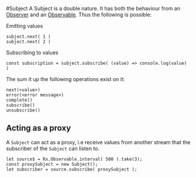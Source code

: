 #Subject 
A Subject is a double nature. It has both the behaviour from an [Observer](/observer.md) and an [Observable](/observable-anatomy.md). Thus the following is possible:

Emitting values

```
subject.next( 1 )
subject.next( 2 ) 
```

Subscribing to values

```
const subscription = subject.subscribe( (value) => console.log(value) )
```
The sum it up the following operations exist on it:

```
next(<value>)
error(<error message>)
complete()
subscribe()
unsubscribe()
```

## Acting as a proxy
A `Subject` can act as a proxy, i.e receive values from another stream that the subscriber of the `Subject` can listen to.

```
let source$ = Rx.Observable.interval( 500 ).take(3);
const proxySubject = new Subject();
let subscriber = source.subscribe( proxySubject );
```


